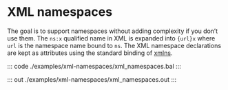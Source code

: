 # XML namespaces

The goal is to support namespaces without adding complexity if you don’t use them. The 
`ns:x` qualified name in XML is expanded into `{url}x` where `url` is the namespace name bound to `ns`. The XML namespace
declarations are kept as attributes using the standard binding of [xmlns](http://www.w3.org/2000/xmlns/).


::: code ./examples/xml-namespaces/xml_namespaces.bal :::

::: out ./examples/xml-namespaces/xml_namespaces.out :::